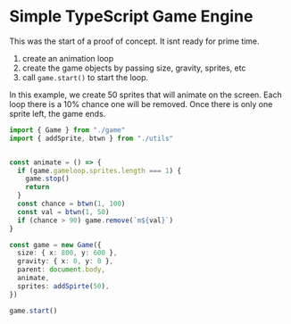 # Simple TypeScript Game Engine

This was the start of a proof of concept. It isnt ready for prime time.

1. create an animation loop
2. create the game objects by passing size, gravity, sprites, etc
3. call `game.start()` to start the loop.

In this example, we create 50 sprites that will animate on the screen.
Each loop there is a 10% chance one will be removed.
Once there is only one sprite left, the game ends.

```ts
import { Game } from "./game"
import { addSprite, btwn } from "./utils"


const animate = () => {
  if (game.gameloop.sprites.length === 1) {
    game.stop()
    return
  }
  const chance = btwn(1, 100)
  const val = btwn(1, 50)
  if (chance > 90) game.remove(`m${val}`)
}

const game = new Game({
  size: { x: 800, y: 600 },
  gravity: { x: 0, y: 0 },
  parent: document.body,
  animate,
  sprites: addSpirte(50),
})

game.start()
```
